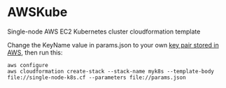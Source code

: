 # AWSKube
Single-node AWS EC2 Kubernetes cluster cloudformation template

Change the KeyName value in params.json to your own [key pair stored in AWS](https://console.aws.amazon.com/ec2), then run this:
```
aws configure
aws cloudformation create-stack --stack-name myk8s --template-body file://single-node-k8s.cf --parameters file://params.json
```